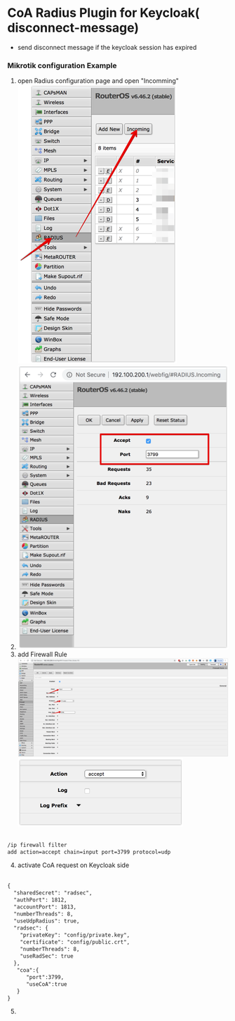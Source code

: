 #  CoA Radius Plugin for Keycloak( disconnect-message)
- send disconnect message if the keycloak session has expired
### Mikrotik configuration Example
1. open Radius configuration page and open "Incomming" ![radiusPage](../../docs/radiusPage.png)
2. ![radiusIncoming](../../docs/radiusIncoming.png)
3. add Firewall Rule ![firewallRule](../../docs/firewallRule.png) ![firewallrule2](../../docs/firewallrule2.png)
<pre><code>
/ip firewall filter
add action=accept chain=input port=3799 protocol=udp
</code></pre>

4. activate CoA request on Keycloak side
<pre><code>
{
  "sharedSecret": "radsec",
  "authPort": 1812,
  "accountPort": 1813,
  "numberThreads": 8,
  "useUdpRadius": true,
  "radsec": {
    "privateKey": "config/private.key",
    "certificate": "config/public.crt",
    "numberThreads": 8,
    "useRadSec": true
  },
   "coa":{
      "port":3799,
      "useCoA":true
   }
}
</code></pre>
5. 

